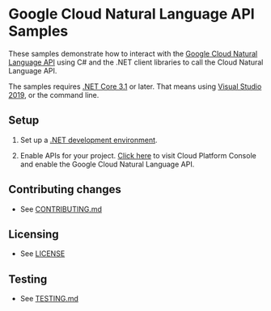 # Google Cloud Natural Language API Samples

These samples demonstrate how to interact with the [Google Cloud Natural Language API][language] using C# and
the .NET client libraries to call the Cloud Natural Language API.

The samples requires [.NET Core 3.1][net-core] or later.  That means using
[Visual Studio 2019](https://www.visualstudio.com/), or the command line.

## Setup

1.  Set up a [.NET development environment](https://cloud.google.com/dotnet/docs/setup).

4.  Enable APIs for your project.
    [Click here][enable-api] to visit Cloud Platform Console and enable the Google Cloud Natural Language API.


## Contributing changes

* See [CONTRIBUTING.md](../../CONTRIBUTING.md)

## Licensing

* See [LICENSE](../../LICENSE)

## Testing

* See [TESTING.md](../../TESTING.md)


[language]: https://cloud.google.com/natural-language/
[enable-api]: https://console.cloud.google.com/flows/enableapi?apiid=language.googleapis.com&showconfirmation=true
[net-core]: https://www.microsoft.com/net/core